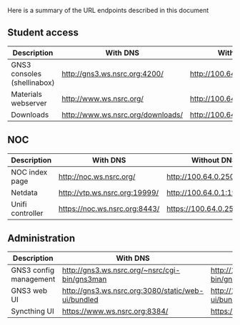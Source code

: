 Here is a summary of the URL endpoints described in this document

## Student access

Description | With DNS | Without DNS
----------- | -------- | -----------
GNS3 consoles (shellinabox) | <http://gns3.ws.nsrc.org:4200/> | <http://100.64.0.1:4200/>
Materials webserver | <http://www.ws.nsrc.org/> | <http://100.64.0.1/>
Downloads | <http://www.ws.nsrc.org/downloads/> | <http://100.64.0.1/downloads/>

## NOC

Description | With DNS | Without DNS
----------- | -------- | -----------
NOC index page | <http://noc.ws.nsrc.org/> | <http://100.64.0.250/>
Netdata | <http://vtp.ws.nsrc.org:19999/> | <http://100.64.0.1:19999/>
Unifi controller | <https://noc.ws.nsrc.org:8443/> | <https://100.64.0.250:8443/>

## Administration

Description | With DNS | Without DNS
----------- | -------- | -----------
GNS3 config management | <http://gns3.ws.nsrc.org/~nsrc/cgi-bin/gns3man> | <http://100.64.0.1/~nsrc/cgi-bin/gns3man>
GNS3 web UI | <http://gns3.ws.nsrc.org:3080/static/web-ui/bundled> | <http://100.64.0.1:3080/static/web-ui/bundled>
Syncthing UI | <https://www.ws.nsrc.org:8384/> | <https://100.64.0.1:8384/>
